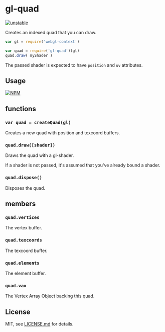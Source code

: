 # gl-quad

[![unstable](http://badges.github.io/stability-badges/dist/unstable.svg)](http://github.com/badges/stability-badges)

Creates an indexed quad that you can draw. 

```js
var gl = require('webgl-context')

var quad = require('gl-quad')(gl)
quad.draw( myShader )
```

The passed shader is expected to have `position` and `uv` attributes.

## Usage

[![NPM](https://nodei.co/npm/gl-quad.png)](https://nodei.co/npm/gl-quad/)

## functions

### ```var quad = createQuad(gl)```

Creates a new quad with position and texcoord buffers.

### ```quad.draw([shader])```

Draws the quad with a gl-shader. 

If a shader is not passed, it's assumed that you've already bound a shader.

### ```quad.dispose()```

Disposes the quad.

## members

### ```quad.vertices```

The vertex buffer.

### ```quad.texcoords```

The texcoord buffer.

### ```quad.elements```

The element buffer.

### ```quad.vao```

The Vertex Array Object backing this quad.

## License

MIT, see [LICENSE.md](http://github.com/mattdesl/gl-quad/blob/master/LICENSE.md) for details.
